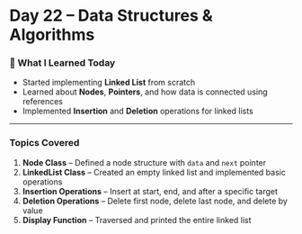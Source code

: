 # Day 22 – Data Structures & Algorithms  

### 📌 What I Learned Today  
- Started implementing **Linked List** from scratch  
- Learned about **Nodes**, **Pointers**, and how data is connected using references  
- Implemented **Insertion** and **Deletion** operations for linked lists  

---

###  Topics Covered  
1. **Node Class** – Defined a node structure with `data` and `next` pointer  
2. **LinkedList Class** – Created an empty linked list and implemented basic operations  
3. **Insertion Operations** – Insert at start, end, and after a specific target  
4. **Deletion Operations** – Delete first node, delete last node, and delete by value  
5. **Display Function** – Traversed and printed the entire linked list  


